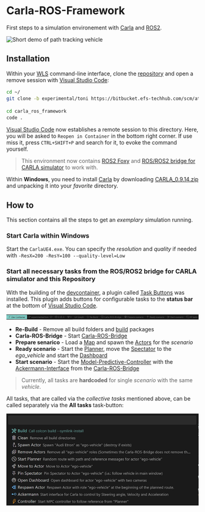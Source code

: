 # Carla-ROS-Framework

First steps to a simulation environement with [Carla](https://carla.org/) and [ROS2](https://docs.ros.org/en/rolling/index.html).

![Short demo of path tracking vehicle](./assets/demo.gif)

## Installation

Within your [WLS](https://learn.microsoft.com/en-us/windows/wsl/setup/environment) command-line interface, clone the [repository](https://bitbucket.efs-techhub.com/scm/at01447/carla_simulation_pipeline.git) and open a remove session with [Visual Studio Code](https://code.visualstudio.com/):

```sh
cd ~/
git clone -b experimental/toni https://bitbucket.efs-techhub.com/scm/at01447/carla_simulation_pipeline.git carla_ros_framework

cd carla_ros_framework
code .
```

[Visual Studio Code](https://code.visualstudio.com/) now establishes a remote session to this directory. Here, you will be asked to `Reopen in Container` in the bottom right corner. If use miss it, press `CTRL+SHIFT+P` and search for it, to evoke the command yourself.

> This environment now contains [ROS2 Foxy](https://docs.ros.org/en/foxy/Releases/Release-Foxy-Fitzroy.html) and [ROS/ROS2 bridge for CARLA simulator](https://github.com/carla-simulator/ros-bridge) to work with.

Within **Windows**, you need to install [Carla](https://github.com/carla-simulator/carla/releases) by downloading [CARLA_0.9.14.zip](https://carla-releases.s3.eu-west-3.amazonaws.com/Windows/CARLA_0.9.14.zip) and unpacking it into your *favorite* directory.

## How to

This section contains all the steps to get an *exemplary* simulation running.

### Start Carla within Windows

Start the `CarlaUE4.exe`. You can specify the *resolution* and *quality* if needed with `-ResX=200 -ResY=100 --quality-level=Low`

### Start all necessary tasks from the ROS/ROS2 bridge for CARLA simulator and this Repository

With the building of the [devcontainer](.devcontainer/devcontainer.json), a plugin called [Task Buttons](https://marketplace.visualstudio.com/items?itemName=spencerwmiles.vscode-task-buttons) was installed. This plugin adds buttons for configurable tasks to the **status bar** at the bottom of [Visual Studio Code](https://code.visualstudio.com/).

![task-buttons statusbar](./assets/task-buttons-statusbar.png)

- **Re-Build** - Remove all build folders and [build](https://docs.ros.org/en/eloquent/Installation/Linux-Development-Setup.html) packages
- **Carla-ROS-Bridge** - Start [Carla-ROS-Bridge](https://github.com/carla-simulator/ros-bridge)
- **Prepare senarico** - Load a [Map](https://carla.readthedocs.io/en/latest/core_map/) and spawn the [Actors](https://carla.readthedocs.io/en/latest/core_actors/) for the *scenario*
- **Ready scenario** - Start the [Planner](src/planner), move the [Spectator](https://carla.readthedocs.io/en/latest/tuto_G_getting_started/#the-spectator) to the *ego_vehicle* and start the [Dashboard](src/dashboard/)
- **Start scenario** - Start the [Model-Predictive-Controller](src/controller/) with the [Ackermann-Interface](https://carla.readthedocs.io/projects/ros-bridge/en/latest/carla_ackermann_control/) from the [Carla-ROS-Bridge](https://github.com/carla-simulator/ros-bridge)

> Currently, all tasks are **hardcoded** for single *scenario* with the same *vehicle*.

All tasks, that are called via the *collective tasks* mentioned above, can be called separately via the **All tasks** task-button:

![task-buttons statusbar](./assets/task-buttons-all-tasks.png)
